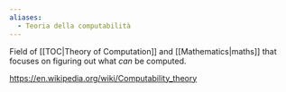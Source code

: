 ```yaml
---
aliases:
  - Teoria della computabilità
---
```

Field of [[TOC|Theory of Computation]] and [[Mathematics|maths]] that focuses on figuring out what _can_ be computed.

https://en.wikipedia.org/wiki/Computability_theory